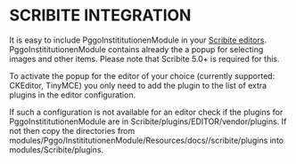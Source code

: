 # SCRIBITE INTEGRATION

It is easy to include PggoInstititutionenModule in your [Scribite editors](https://github.com/zikula-modules/Scribite/).
PggoInstititutionenModule contains already the a popup for selecting images and other items.
Please note that Scribite 5.0+ is required for this.

To activate the popup for the editor of your choice (currently supported: CKEditor, TinyMCE)
you only need to add the plugin to the list of extra plugins in the editor configuration.

If such a configuration is not available for an editor check if the plugins for
PggoInstititutionenModule are in Scribite/plugins/EDITOR/vendor/plugins. If not then copy the directories from
    modules/Pggo/InstititutionenModule/Resources/docs//scribite/plugins into modules/Scribite/plugins.
